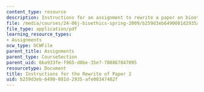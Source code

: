 ```yaml
---
content_type: resource
description: Instructions for an assignment to rewrite a paper on bioethics.
file: /media/courses/24-06j-bioethics-spring-2009/b259d3eb6490081d2935afe00347482f_MIT24_06Js09_assn02_rewrite.pdf
file_type: application/pdf
learning_resource_types:
- Assignments
ocw_type: OCWFile
parent_title: Assignments
parent_type: CourseSection
parent_uid: 6ba933fe-f965-d0be-35e7-708867847095
resourcetype: Document
title: Instructions for the Rewrite of Paper 2
uid: b259d3eb-6490-081d-2935-afe00347482f
---
```

